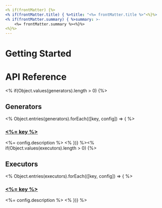 ```yaml
---
<% if(frontMatter) {%>
<% if(frontMatter.title) { %>title: "<%= frontMatter.title %>"<%}%>
<% if(frontMatter.summary) { %>summary: >-
    <%= frontMatter.summary %><%}%>
<%}%>
---
```


# Getting Started

# API Reference

<% if(Object.values(generators).length > 0) {%>

## Generators

<% Object.entries(generators).forEach(([key, config]) => { %>

### [<%= key %>](./generators/<%=key%>.md)

<%= config.description %>
<% })} %><% if(Object.values(executors).length > 0) {%>

## Executors

<% Object.entries(executors).forEach(([key, config]) => { %>

### [<%= key %>](./executors/<%=key%>.md)

<%= config.description %>
<% })} %>
